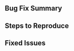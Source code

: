 ## Bug Fix Summary
<!-- Describe the issue you're fixing and how you've fixed it. -->

## Steps to Reproduce
<!-- Describe the steps to reproduce the bug -->

## Fixed Issues
<!-- List any issues fixed in this pull request -->